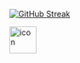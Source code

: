 [![GitHub Streak](https://streak-stats.demolab.com?user=Hana-esf&theme=gruvbox-duo&hide_border=true)](https://git.io/streak-stats)

<div style="display: flex; align-items: flex-start;"><img src="https://techstack-generator.vercel.app/python-icon.svg" alt="icon" width="48" height="48" /></div>
